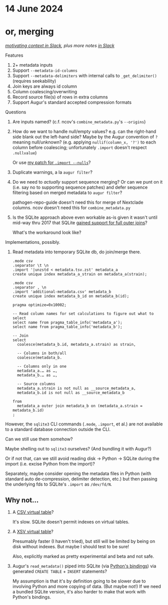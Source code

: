 # 14 June 2024
# or, merging

_[motivating context in Slack](https://bedfordlab.slack.com/archives/C7SDVPBLZ/p1715905305514319), plus more notes [in Slack](https://bedfordlab.slack.com/archives/C01LCTT7JNN/p1718732379157669)_

Features

  1. 2+ metadata inputs
  2. Support `--metadata-id-columns`
  3. Support `--metadata-delimiters` with internal calls to `_get_delimiter()` (requires seekability)
  4. Join keys are always id column
  5. Column coalescing/overwriting
  6. Record source file(s) of rows in extra columns
  7. Support Augur's standard accepted compression formats


Questions

  1. Are inputs named?  (c.f. ncov's `combine_metadata.py`'s `--origins`)

  2. How do we want to handle null/empty values?  e.g. can the right-hand side
     blank out the left-hand side?  Maybe by the Augur convention of `?`
     meaning null/unknown?  (e.g. applying `nullif(column_x, '?')` to each
     column before coalescing; unfortunately `.import` doesn't respect
     `.nullvalue`)

     Or use [my patch for `.import --nulls`](https://gist.github.com/tsibley/ce5c64af5feef54303c03cc56f590154)?

  3. Duplicate warnings, a la `augur filter`?

  4. Do we need to _actually_ support sequence merging?  Or can we punt on it
     (i.e. say no to supporting sequence patches) and defer sequence filtering
     based on merged metadata to `augur filter`?

     pathogen-repo-guide doesn't need this for merge of Nextclade columns.
     ncov doesn't need this for `combine_metadata.py`

  5. Is the SQLite approach above even workable as-is given it wasn't until
     mid-way thru 2017 that SQLite [gained support for full outer
     joins](https://sqlite.org/changes.html#version_-3_39_0)?

     What's the workaround look like?


Implementations, possibly.

 1. Read metadata into temporary SQLite db, do join/merge there.

        .mode csv
        .separator \t \n
        .import '|unzstd < metadata.tsv.zst' metadata_a
        create unique index metadata_a_strain on metadata_a(strain);

        .mode csv
        .separator , \n
        .import 'additional-metadata.csv' metadata_b
        create unique index metadata_b_id on metadata_b(id);

        pragma optimize=0x10002;

        -- Read column names for set calculations to figure out what to select
        select name from pragma_table_info('metadata_a');
        select name from pragma_table_info('metadata_b');

        -- Join
        select
          coalesce(metadata_b.id, metadata_a.strain) as strain,

          -- Columns in both/all
          coalesce(metadata_b.

          -- Columns only in one
          metadata_a.… as …,
          metadata_b.… as …,

          -- Source columns
          metadata_a.strain is not null as __source_metadata_a,
          metadata_b.id is not null as __source_metadata_b
          
        from
          metadata_a outer join metadata_b on (metadata_a.strain = metadata_b.id)
        ;

  However, the `sqlite3` CLI commands (`.mode`, `.import`, et al.) are not
  available to a standard database connection outside the CLI.
  
  Can we still use them somehow?

  Maybe shelling out to `sqlite3` ourselves?  (And bundling it with Augur?)

  Or if not that, can we still avoid reading disk → Python → SQLite during
  the import (i.e. excise Python from the import)?

  Separately, maybe consider opening the metadata files in Python (with
  standard auto de-compression, delimiter detection, etc.) but then passing the
  underlying fds to SQLite's `.import` as `/dev/fd/N`.


## Why not…

 1. A [CSV virtual table](https://sqlite.org/csv.html)?

    It's slow.  SQLite doesn't permit indexes on virtual tables.

 2. A [XSV virtual table](https://observablehq.com/@asg017/introducing-sqlite-xsv)?

    Presumably faster (I haven't tried), but still will be limited by being on
    disk without indexes.  But maybe I should test to be sure!

    Also, explicitly marked as pretty experimental and beta and not safe.

 3. Augur's `read_metadata()` piped into SQLite
    (via [Python's bindings](https://docs.python.org/3/library/sqlite3.html))
    via generated `CREATE TABLE` + `INSERT` statements?

    My assumption is that it's by definition going to be slower due to
    involving Python and more copying of data.  (But maybe not!)  If we need a
    bundled SQLite version, it's also harder to make that work with Python's
    bindings.
